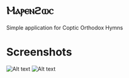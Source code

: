 # Ⲙⲁⲣⲉⲛϩⲱⲥ

Simple application for Coptic Orthodox Hymns  

# Screenshots
![Alt text](https://ibb.co/Qcj2BFK)
![Alt text](https://ibb.co/m8R4Xcm)


